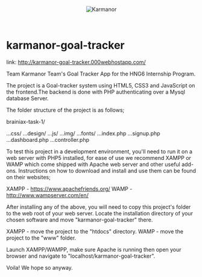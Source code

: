 <div align="center">

![Karmanor](https://res.cloudinary.com/cryptonerd/image/upload/v1569592536/group_1_nuebm2.png)

<br>

</div>

# karmanor-goal-tracker
link: http://karmanor-goal-tracker.000webhostapp.com/


Team Karmanor Team's Goal Tracker App for the HNG6 Internship Program.

The project is a Goal-tracker system using HTML5, CSS3 and JavaScript on the frontend.The backend is done with PHP authenticating over a Mysql database Server.

The folder structure of the project is as follows;

brainiax-task-1/

...css/
...design/
...js/
...img/
...fonts/
...index.php
...signup.php
...dashboard.php
...controller.php

To test this project in a development environment, you'll need to run it on a web server with PHP5 installed, for ease of use we recommend XAMPP or WAMP which come shipped with Apache web server and other useful add-ons. Instructions on how to download and install and use them can be found on their websites;

XAMPP - https://www.apachefriends.org/ WAMP - http://www.wampserver.com/en/

After installing any of the above, you will need to copy this project's folder to the web root of your web server. Locate the installation directory of your chosen software and move "karmanor-goal-tracker" there.

XAMPP - move the project to the "htdocs" directory. WAMP - move the project to the "www" folder.

Launch XAMPP/WAMPP, make sure Apache is running then open your browser and navigate to "localhost/karmanor-goal-tracker".

Voila! We hope so anyway.

